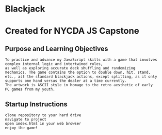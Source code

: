 # Blackjack
# Created for NYCDA JS Capstone

## Purpose and Learning Objectives
```
To practice and advance my JavaScript skills with a game that involves complex internal logic and intertwined rules, 
as well as exploring accurate deck shuffling and randomizing mechanics. The game contains the option to double down, hit, stand,
etc., all the standard blackjack actions, except splitting, as it only supports one hand versus the dealer at a time currently.
The artwork is ASCII style in homage to the retro aesthetic of early PC games from my youth.
```

## Startup Instructions
```
clone repository to your hard drive
navigate to project
open index.html in your web browser
enjoy the game!
```
